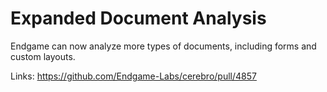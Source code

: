 # Expanded Document Analysis

Endgame can now analyze more types of documents, including forms and custom layouts.

Links:
https://github.com/Endgame-Labs/cerebro/pull/4857
